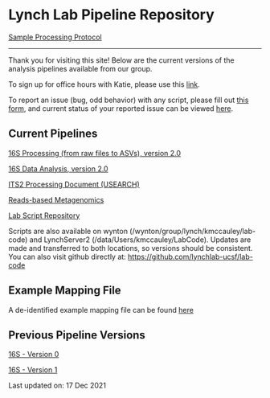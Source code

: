 # Lynch Lab Pipeline Repository

[Sample Processing Protocol](https://lynchlab-ucsf.github.io/LynchLab-Sample-Processing/)

---

Thank you for visiting this site! Below are the current versions of the analysis pipelines available from our group.

To sign up for office hours with Katie, please use this [link](https://airtable.com/shr0zmHhDb1JqmpVt).

To report an issue (bug, odd behavior) with any script, please fill out [this form](https://airtable.com/shrhBdwkZJAQLJ77p), and current status of your reported issue can be viewed [here](https://airtable.com/shr0v2WzajMO9Q2Li).

## Current Pipelines

[16S Processing (from raw files to ASVs), version 2.0](https://lynchlab-ucsf.github.io/docs/16s_processing_pipeline_v2.0.html)

[16S Data Analysis, version 2.0](https://lynchlab-ucsf.github.io/docs/16s_analysis_pipeline_v2.0.html)

[ITS2 Processing Document (USEARCH)](https://lynchlab-ucsf.github.io/docs/ITS2_processing_pipeline_20201119.html)

[Reads-based Metagenomics](https://github.com/lynchlab-ucsf/metagenomics-pipeline)

[Lab Script Repository](https://github.com/lynchlab-ucsf/lab-code)

Scripts are also available on wynton (/wynton/group/lynch/kmccauley/lab-code) and LynchServer2 (/data/Users/kmccauley/LabCode). Updates are made and transferred to both locations, so versions should be consistent. You can also visit github directly at: https://github.com/lynchlab-ucsf/lab-code

## Example Mapping File
A de-identified example mapping file can be found [here](https://lynchlab-ucsf.github.io/docs/Nextseq_YYMMDD_mapping.txt)

## Previous Pipeline Versions

[16S - Version 0](https://lynchlab-ucsf.github.io/docs/16s_processing_pipeline_06Nov20.html)

[16S - Version 1](https://lynchlab-ucsf.github.io/docs/16s_processing_pipeline_v1.2.html)

Last updated on: 17 Dec 2021
